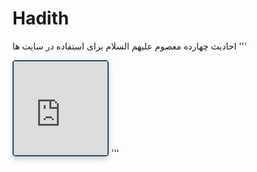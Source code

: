 # Hadith
 احادیث چهارده معصوم علیهم السلام برای استفاده در سایت ها
'''
<iframe 
    src="https://hadith.robonamari.ir" 
    width="150" 
    height="calc(72vh - 5px)" 
    frameborder="0" 
    scrolling="no" 
    sandbox="allow-same-origin allow-scripts"
    style="border-radius: 5px; border: 2px solid #254e69; box-shadow: 0 4px 8px rgba(0, 0, 0, 0.2);">
</iframe>
'''